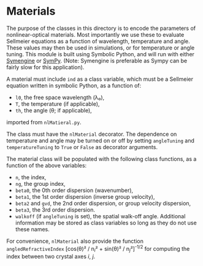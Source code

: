 # Materials

The purpose of the classes in this directory is to encode the parameters of nonlinear-optical materials.
Most importantly we use these to evaluate Sellmeier equations as a function of wavelength, temperature and angle.
These values may then be used in simulations, or for temperature or angle tuning.
This module is built using Symbolic Python, and will run with either [Symengine](https://symengine.org/) or [SymPy](https://www.sympy.org/).
(Note: Symengine is preferable as Sympy can be fairly slow for this application).

A material must include `ind` as a class variable, which must be a Sellmeier equation written in symbolic Python, as a function of:
- `l0`, the free space wavelength (&lambda;&#8320;),
- `T`, the temperature (if applicable),
- `th`, the angle (&theta;; if applicable),

imported from `nlMatieral.py`.

The class must have the `nlMaterial` decorator.
The dependence on temperature and angle may be turned on or off by setting `angleTuning` and `temperatureTuning` to `True` or `False` as decorator arguments.

The material class will be populated with the following class functions, as a function of the above variables:
- `n`, the index,
- `ng`, the group index,
- `beta0`, the 0th order dispersion (wavenumber),
- `beta1`, the 1st order dispersion (inverse group velocity),
- `beta2` and `gvd`, the 2nd order dispersion, or group velocity dispersion,
- `beta3`, the 3rd order dispersion.
- `walkoff` (if `angleTuning` is set), the spatial walk-off angle.
Additional information may be stored as class variables so long as they do not use these names.

For convenience, `nlMaterial` also provide the function `angledRefractiveIndex`
[cos(&theta;)&#178; / n<sub>*i*</sub>&#178; + sin(&theta;)&#178; / n<sub>*j*</sub>&#178;]<sup>-1/2</sup>
for computing the index between two crystal axes *i*, *j*.
